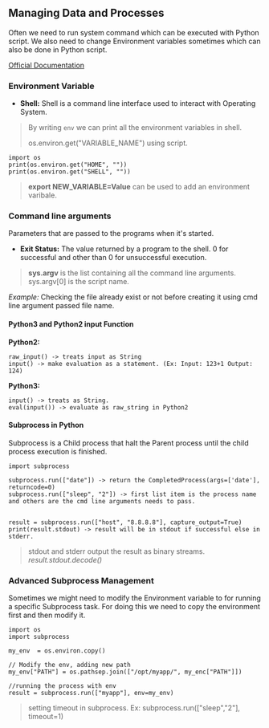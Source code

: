 ## Managing Data and Processes
Often we need to run system command which can be executed with Python script. We also need to change Environment variables sometimes which can also be done in Python script.  
  
[Official Documentation](https://docs.python.org/3/library/subprocess.html)
### Environment Variable  
  
- **Shell:** Shell is a command line interface used to interact with Operating System.

> By writing ```env``` we can print all the environment variables in shell.  
>  
> os.environ.get("VARIABLE_NAME") using script.  
```
import os
print(os.environ.get("HOME", ""))
print(os.environ.get("SHELL", ""))
```  

> **export NEW_VARIABLE=Value** can be used to add an environment varibale.
  
 ### Command line arguments
 Parameters that are passed to the programs when it's started.   
 
 - **Exit Status:** The value returned by a program to the shell. 0 for successful and other than 0 for unsuccessful execution.   
   
 > **sys.argv** is the list containing all the command line arguments. sys.argv[0] is the script name.
  
_Example:_ Checking the file already exist or not before creating it using cmd line argument passed file name. 
  
#### Python3 and Python2 input Function
**Python2:**  
```
raw_input() -> treats input as String
input() -> make evaluation as a statement. (Ex: Input: 123+1 Output: 124)
```  
**Python3:**  
```
input() -> treats as String.
eval(input()) -> evaluate as raw_string in Python2
```  

#### Subprocess in Python
Subprocess is a Child process that halt the Parent process until the child process execution is finished. 
```
import subprocess

subprocess.run(["date"]) -> return the CompletedProcess(args=['date'], returncode=0)
subprocess.run(["sleep", "2"]) -> first list item is the process name and others are the cmd line arguments needs to pass.  


result = subprocess.run(["host", "8.8.8.8"], capture_output=True)
print(result.stdout) -> result will be in stdout if successful else in stderr.  
```  

> stdout and stderr output the result as binary streams. _result.stdout.decode()_  


### Advanced Subprocess Management  
Sometimes we might need to modify the Environment variable to for running a specific Subprocess task. For doing this we need to copy the environment first and then modify it.  
```
import os
import subprocess 

my_env  = os.environ.copy()

// Modify the env, adding new path 
my_env["PATH"] = os.pathsep.join(["/opt/myapp/", my_enc["PATH"]])

//running the process with env
result = subprocess.run(["myapp"], env=my_env)
``` 

> setting timeout in subprocess. Ex: subprocess.run(["sleep","2"], timeout=1)